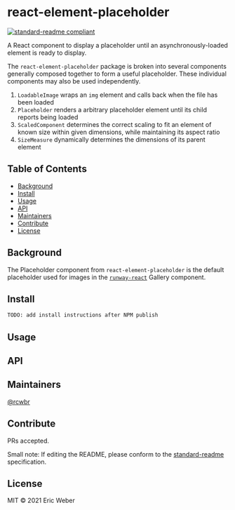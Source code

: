 # react-element-placeholder

[![standard-readme compliant](https://img.shields.io/badge/readme%20style-standard-brightgreen.svg)](https://github.com/RichardLitt/standard-readme)

A React component to display a placeholder until an asynchronously-loaded element is ready to display.

The `react-element-placeholder` package is broken into several components generally composed together to form a useful placeholder. These individual components may also be used independently.
1. `LoadableImage` wraps an `img` element and calls back when the file has been loaded
1. `Placeholder` renders a arbitrary placeholder element until its child reports being loaded
1. `ScaledComponent` determines the correct scaling to fit an element of known size within given dimensions, while maintaining its aspect ratio
1. `SizeMeasure` dynamically determines the dimensions of its parent element

## Table of Contents

- [Background](#background)
- [Install](#install)
- [Usage](#usage)
- [API](#api)
- [Maintainers](#maintainers)
- [Contribute](#contribute)
- [License](#license)

## Background

The Placeholder component from `react-element-placeholder` is the default placeholder used for images in the [`runway-react`](https://github.com/rcwbr/runway/tree/master/runway-react) Gallery component.

## Install

``` Bash
TODO: add install instructions after NPM publish
```

## Usage

## API

## Maintainers

[@rcwbr](https://github.com/rcwbr)

## Contribute

PRs accepted.

Small note: If editing the README, please conform to the [standard-readme](https://github.com/RichardLitt/standard-readme) specification.

## License

MIT © 2021 Eric Weber
